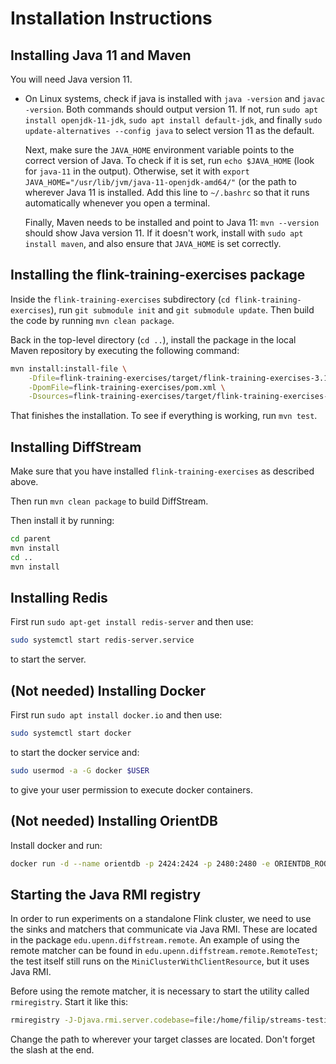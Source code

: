 # Installation Instructions

## Installing Java 11 and Maven

You will need Java version 11.

- On Linux systems, check if java is installed with `java -version` and `javac -version`. Both commands should output version 11. If not, run `sudo apt install openjdk-11-jdk`, `sudo apt install default-jdk`, and finally `sudo update-alternatives --config java` to select version 11 as the default.

  Next, make sure the `JAVA_HOME` environment variable points to the correct version of Java. To check if it is set, run `echo $JAVA_HOME` (look for `java-11` in the output). Otherwise, set it with `export JAVA_HOME="/usr/lib/jvm/java-11-openjdk-amd64/"` (or the path to wherever Java 11 is installed. Add this line to `~/.bashrc` so that it runs automatically whenever you open a terminal.

  Finally, Maven needs to be installed and point to Java 11: `mvn --version` should show Java version 11. If it doesn't work, install with `sudo apt install maven`, and also ensure that `JAVA_HOME` is set correctly.

## Installing the flink-training-exercises package

Inside the `flink-training-exercises` subdirectory (`cd flink-training-exercises`), run `git submodule init` and `git submodule update`. Then build the code by running `mvn clean package`.

Back in the top-level directory (`cd ..`), install the package in the local Maven repository by executing the following command:

```sh
mvn install:install-file \
    -Dfile=flink-training-exercises/target/flink-training-exercises-3.1.1.jar \
    -DpomFile=flink-training-exercises/pom.xml \
    -Dsources=flink-training-exercises/target/flink-training-exercises-3.1.1-sources.jar
```

That finishes the installation. To see if everything is working, run `mvn test`.

## Installing DiffStream

Make sure that you have installed `flink-training-exercises` as described above.

Then run `mvn clean package` to build DiffStream.

Then install it by running:

```sh
cd parent
mvn install
cd ..
mvn install
```

## Installing Redis

First run `sudo apt-get install redis-server` and then use:

```sh
sudo systemctl start redis-server.service
```

to start the server.

## (Not needed) Installing Docker

First run `sudo apt install docker.io` and then use:

```sh
sudo systemctl start docker
```

to start the docker service and:

```sh
sudo usermod -a -G docker $USER
```

to give your user permission to execute docker containers.

## (Not needed) Installing OrientDB

Install docker and run:

```sh
docker run -d --name orientdb -p 2424:2424 -p 2480:2480 -e ORIENTDB_ROOT_PASSWORD=root orientdb:latest
```

## Starting the Java RMI registry

In order to run experiments on a standalone Flink cluster, we need
to use the sinks and matchers that communicate via Java RMI. These
are located in the package `edu.upenn.diffstream.remote`. An
example of using the remote matcher can be found in
`edu.upenn.diffstream.remote.RemoteTest`; the test itself still
runs on the `MiniClusterWithClientResource`, but it uses Java RMI.

Before using the remote matcher, it is necessary to start the
utility called `rmiregistry`. Start it like this:

```sh
rmiregistry -J-Djava.rmi.server.codebase=file:/home/filip/streams-testing/target/classes/ &
```

Change the path to wherever your target classes are located. Don't
forget the slash at the end.
